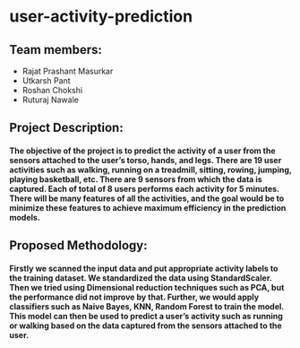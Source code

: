# user-activity-prediction

## Team members:
- Rajat Prashant Masurkar
- Utkarsh Pant
- Roshan Chokshi
- Ruturaj Nawale

## Project Description:
#### The objective of the project is to predict the activity of a user from the sensors attached to the user’s torso, hands, and legs. There are 19 user activities such as walking, running on a treadmill, sitting, rowing, jumping, playing basketball, etc. There are 9 sensors from which the data is captured. Each of total of 8 users performs each activity for 5 minutes. There will be many features of all the activities, and the goal would be to minimize these features to achieve maximum efficiency in the prediction models.

## Proposed Methodology:
#### Firstly we scanned the input data and put appropriate activity labels to the training dataset. We standardized the data using StandardScaler. Then we tried using Dimensional reduction techniques such as PCA, but the performance did not improve by that. Further, we would apply classifiers such as Naive Bayes, KNN, Random Forest to train the model. This model can then be used to predict a user’s activity such as running or walking based on the data captured from the sensors attached to the user.
